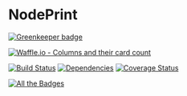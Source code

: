 # NodePrint

[![Greenkeeper badge](https://badges.greenkeeper.io/CA-CharlKlein/NodePrint.svg)](https://greenkeeper.io/)

[![Waffle.io - Columns and their card count](https://badge.waffle.io/CA-CharlKlein/NodePrint.svg?columns=all)](https://waffle.io/CA-CharlKlein/NodePrint) 

[![Build Status](https://travis-ci.org/CA-CharlKlein/NodePrint.svg?branch=master)](https://travis-ci.org/CA-CharlKlein/NodePrint) [![Dependencies](https://david-dm.org/ca-charlklein/nodeprint.svg)](https://david-dm.org) [![Coverage Status](https://coveralls.io/repos/github/CA-CharlKlein/NodePrint/badge.svg)](https://coveralls.io/github/CA-CharlKlein/NodePrint)

[![All the Badges](https://img.shields.io/badge/All%20The%20Badges-Collecting-brightgreen.svg)](https://img.shields.io/)
